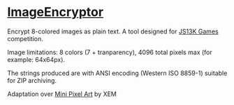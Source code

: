 # [ImageEncryptor](https://www.foumartgames.com/extensions/ImageEncryptor/)

Encrypt 8-colored images as plain text. A tool designed for [JS13K Games](https://js13kgames.com/) competition.

Image limitations: 8 colors (7 + tranparency), 4096 total pixels max (for example: 64x64px).

The strings produced are with ANSI encoding (Western ISO 8859-1) suitable for ZIP archiving.

Adaptation over [Mini Pixel Art](https://xem.github.io/miniPixelArt/) by XEM
